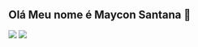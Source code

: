 ## Olá Meu nome é Maycon Santana 👋

<picture>
  <source
    srcset="https://github-readme-stats.vercel.app/api?username=Mjssantana&show_icons=true&theme=transparent&locale=pt-br&card_width=250px&custom_title=Estatisticas+de+MayconSantana"
    media="(prefers-color-scheme: dark)"
  />
  <img src="https://github-readme-stats.vercel.app/api?username=Mjssantana&show_icons=true" />
</picture>

<img src="https://github-readme-stats.vercel.app/api/top-langs/?username=Mjssantana&layout=compact&langs_count=16&theme=transparent"/>
<!--
![Top Langs](https://github-readme-stats.vercel.app/api/top-langs/?username=Mjssantana&hide_progress=true)
[![Harlok's wakatime stats](https://github-readme-stats.vercel.app/api/wakatime?username=Mjssantana)](https://github.com/anuraghazra/github-readme-stats)-->
